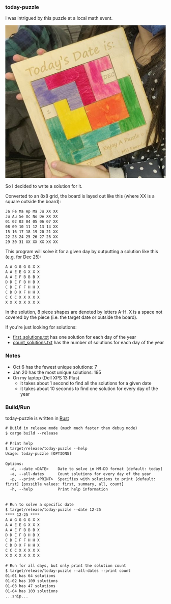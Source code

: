 ### today-puzzle

I was intrigued by this puzzle at a local math event.

![Today-is math puzzle](today-puzzle.jpg)

So I decided to write a solution for it.

Converted to an 8x8 grid, the board is layed out like this
(where XX is a square outside the board):

```
Ja Fe Ma Ap Ma Ju XX XX
Ju Au Se Oc No De XX XX
01 02 03 04 05 06 07 XX
08 09 10 11 12 13 14 XX
15 16 17 18 19 20 21 XX
22 23 24 25 26 27 28 XX
29 30 31 XX XX XX XX XX
```

This program will solve it for a given day by outputting a solution like this (e.g. for Dec 25):

```
A A G G G G X X
A A E E G X X X
A A E F B B B X
D D E F B H B X
C D E F F H H X
C D D X F H H X
C C C X X X X X
X X X X X X X X
```

In the solution, 8 piece shapes are denoted by letters A-H. X is a space not covered by the piece (i.e. the target date or outside the board).

If you're just looking for solutions:
- [first_solutions.txt](first_solutions.txt) has one solution for each day of the year
- [count_solutions.txt](count_solutions.txt) has the number of solutions for each day of the year

### Notes

- Oct 6 has the fewest unique solutions: 7
- Jan 20 has the most unique solutions: 195
- On my laptop (Dell XPS 13 Plus)
  - it takes about 1 second to find all the solutions for a given date
  - it takes about 10 seconds to find one solution for every day of the year

### Build/Run

today-puzzle is written in [Rust](https://rustup.rs/)

```
# Build in release mode (much much faster than debug mode)
$ cargo build --release

# Print help
$ target/release/today-puzzle --help
Usage: today-puzzle [OPTIONS]

Options:
  -d, --date <DATE>    Date to solve in MM-DD format [default: today]
  -a, --all-dates      Count solutions for every day of the year
  -p, --print <PRINT>  Specifies with solutions to print [default: first] [possible values: first, summary, all, count]
  -h, --help           Print help information


# Run to solve a specific date
$ target/release/today-puzzle --date 12-25
**** 12-25 ****
A A G G G G X X
A A E E G X X X
A A E F B B B X
D D E F B H B X
C D E F F H H X
C D D X F H H X
C C C X X X X X
X X X X X X X X

# Run for all days, but only print the solution count
$ target/release/today-puzzle --all-dates --print count
01-01 has 64 solutions
01-02 has 109 solutions
01-03 has 47 solutions
01-04 has 103 solutions
...snip...
```
